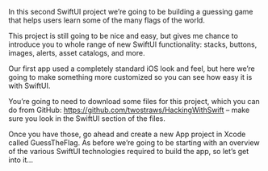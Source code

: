 In this second SwiftUI project we’re going to be building a guessing game that helps users learn some of the many flags of the world.

This project is still going to be nice and easy, but gives me chance to introduce you to whole range of new SwiftUI functionality: stacks, buttons, images, alerts, asset catalogs, and more.

Our first app used a completely standard iOS look and feel, but here we’re going to make something more customized so you can see how easy it is with SwiftUI.

You’re going to need to download some files for this project, which you can do from GitHub: https://github.com/twostraws/HackingWithSwift – make sure you look in the SwiftUI section of the files.

Once you have those, go ahead and create a new App project in Xcode called GuessTheFlag. As before we’re going to be starting with an overview of the various SwiftUI technologies required to build the app, so let’s get into it…